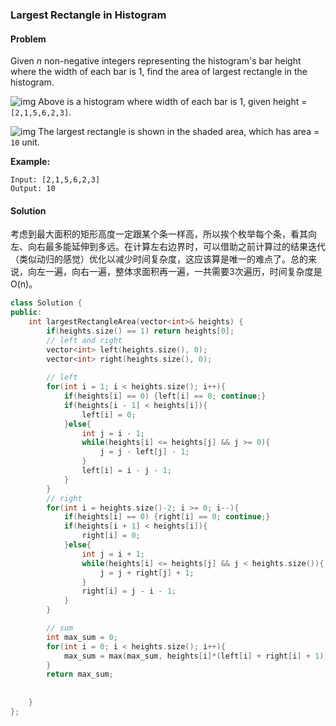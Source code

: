 ### Largest Rectangle in Histogram

#### Problem

Given *n* non-negative integers representing the histogram's bar height where the width of each bar is 1, find the area of largest rectangle in the histogram.

 

![img](https://assets.leetcode.com/uploads/2018/10/12/histogram.png)
Above is a histogram where width of each bar is 1, given height = `[2,1,5,6,2,3]`.

 

![img](https://assets.leetcode.com/uploads/2018/10/12/histogram_area.png)
The largest rectangle is shown in the shaded area, which has area = `10` unit.

 

**Example:**

```
Input: [2,1,5,6,2,3]
Output: 10
```

#### Solution

考虑到最大面积的矩形高度一定跟某个条一样高，所以挨个枚举每个条，看其向左、向右最多能延伸到多远。在计算左右边界时，可以借助之前计算过的结果迭代（类似动归的感觉）优化以减少时间复杂度，这应该算是唯一的难点了。总的来说，向左一遍，向右一遍，整体求面积再一遍，一共需要3次遍历，时间复杂度是O(n)。

```c++
class Solution {
public:
    int largestRectangleArea(vector<int>& heights) {
        if(heights.size() == 1) return heights[0];
        // left and right
        vector<int> left(heights.size(), 0);
        vector<int> right(heights.size(), 0);
        
        // left
        for(int i = 1; i < heights.size(); i++){
            if(heights[i] == 0) {left[i] == 0; continue;}
            if(heights[i - 1] < heights[i]){
                left[i] = 0;
            }else{
                int j = i - 1;
                while(heights[i] <= heights[j] && j >= 0){
                    j = j - left[j] - 1;
                }
                left[i] = i - j - 1;
            }
        }
        // right
        for(int i = heights.size()-2; i >= 0; i--){
            if(heights[i] == 0) {right[i] == 0; continue;}
            if(heights[i + 1] < heights[i]){
                right[i] = 0;
            }else{
                int j = i + 1;
                while(heights[i] <= heights[j] && j < heights.size()){
                    j = j + right[j] + 1;
                }
                right[i] = j - i - 1;
            }
        }  

        // sum
        int max_sum = 0;
        for(int i = 0; i < heights.size(); i++){
            max_sum = max(max_sum, heights[i]*(left[i] + right[i] + 1));
        }
        return max_sum;
        
        
    }
};
```


